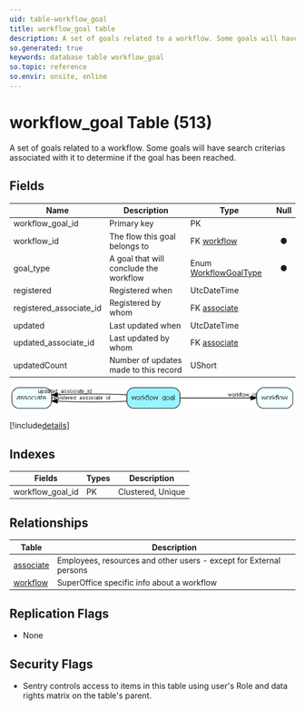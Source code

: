 ```yaml
---
uid: table-workflow_goal
title: workflow_goal table
description: A set of goals related to a workflow. Some goals will have search criterias associated with it to determine if the goal has been reached.
so.generated: true
keywords: database table workflow_goal
so.topic: reference
so.envir: onsite, online
---
```


# workflow\_goal Table (513)

A set of goals related to a workflow. Some goals will have search criterias associated with it to determine if the goal has been reached.

## Fields

| Name | Description | Type | Null |
|------|-------------|------|:----:|
|workflow\_goal\_id|Primary key|PK| |
|workflow\_id|The flow this goal belongs to|FK [workflow](workflow.md)|&#x25CF;|
|goal\_type|A goal that will conclude the workflow|Enum [WorkflowGoalType](enums/workflowgoaltype.md)|&#x25CF;|
|registered|Registered when|UtcDateTime| |
|registered\_associate\_id|Registered by whom|FK [associate](associate.md)| |
|updated|Last updated when|UtcDateTime| |
|updated\_associate\_id|Last updated by whom|FK [associate](associate.md)| |
|updatedCount|Number of updates made to this record|UShort| |


![workflow_goal table relationship diagram](./media/workflow_goal.png)

[!include[details](./includes/workflow-goal.md)]

## Indexes

| Fields | Types | Description |
|--------|-------|-------------|
|workflow\_goal\_id |PK |Clustered, Unique |

## Relationships

| Table|  Description |
|------|-------------|
|[associate](associate.md)  |Employees, resources and other users - except for External persons |
|[workflow](workflow.md)  |SuperOffice specific info about a workflow |


## Replication Flags

* None

## Security Flags

* Sentry controls access to items in this table using user's Role and data rights matrix on the table's parent.

